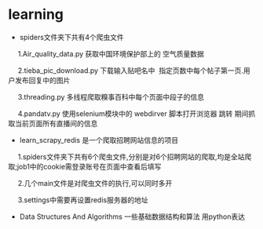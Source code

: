 # learning
- spiders文件夹下共有4个爬虫文件

      1.Air_quality_data.py 获取中国环境保护部上的 空气质量数据
      
      2.tieba_pic_download.py 下载输入贴吧名中  指定页数中每个帖子第一页.用户发布回复中的图片
      
      3.threading.py 多线程爬取糗事百科中每个页面中段子的信息
      
      4.pandatv.py 使用selenium模块中的 webdirver 脚本打开浏览器 跳转 期间抓取当前页面所有直播间的信息

- learn_scrapy_redis 是一个爬取招聘网站信息的项目

      1.spiders文件夹下共有6个爬虫文件,分别是对6个招聘网站的爬取,均是全站爬取;job1中的cookie需登录账号在页面中查看后填写
      
      2.几个main文件是对爬虫文件的执行,可以同时多开
      
      3.settings中需要再设置redis服务器的地址

- Data Structures And Algorithms 一些基础数据结构和算法 用python表达
